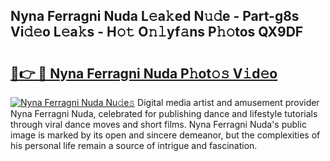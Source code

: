 ## Nyna Ferragni Nuda L𝚎a𝚔ed N𝚞𝚍e - Part-g8s Vi𝚍𝚎o L𝚎a𝚔s - H𝚘𝚝 O𝚗𝚕yf𝚊ns P𝚑𝚘tos QX9DF

# <h2><a href="http://kf6um5.oniu.top/?m=Nyna+Ferragni+Nuda">🔗👉 🔴 Nyna Ferragni Nuda P𝚑ot𝚘𝚜 V𝚒d𝚎o</a></h2>

[![Nyna Ferragni Nuda Nu𝚍e𝚜](https://i.imgur.com/0qMVB7G.gif)](http://kf6um5.oniu.top/?m=Nyna+Ferragni+Nuda)
Digital media artist and amusement provider Nyna Ferragni Nuda, celebrated for publishing dance and lifestyle tutorials through viral dance moves and short films. Nyna Ferragni Nuda's public image is marked by its open and sincere demeanor, but the complexities of his personal life remain a source of intrigue and fascination.  
